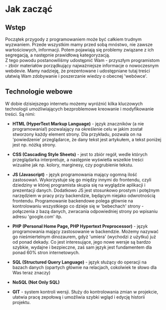 # Jak zacząć
## Wstęp
Początek przygody z programowaniem może być całkiem trudnym wyzwaniem. Przede wszystkim mamy przed sobą mnóstwo, nie zawsze wartościowych, informacji. Potem pojawiają się problemy związane z ich segregacją, a następnie prawidłową kategoryzacją. <br />
Z tego powodu postanowiliśmy udostępnić Wam - przyszłym programistom - zbiór materiałów porządkujący
najważniejsze informacje o nowoczesnym webdevie. Mamy nadzieję, że prezentowane i udostępniane tutaj treści ułatwią Wam zdobywanie i poszerzanie wiedzy o obecnej 'webówce'.

## Technologie webowe
W dobie dzisiejszego internetu możemy wyróżnić kilka kluczowych technologii umożliwiających bezproblemowe kreowanie i modyfikowanie treści. Są nimi:
* **HTML (HyperText Markup Language)** - język znaczników (a nie programowania!) pozwalający na określenie celu w jakim został stworzony każdy element strony. Dla przykładu, pozwala on na 'powiedzenie' przeglądarce, że dany tekst jest artykułem, a tekst poniżej jest np. nóżką strony.

* **CSS (Cascading Style Sheets)** - jest to zbiór regół, wedle których przeglądarka interpretuje, a następnie wyświetla wszelkie treści wizualne jak np. kolory, marginesy, czy pogrubienie tekstu.

* **JS (Javascript)** - język programowania mający ogomną ilość zastosowań. Wykorzystuje się go między innymi do frontendu, czyli dziedziny w której programista skupia się na wyglądzie aplikacji i prezentacji danych. Dodatkowo JS jest stosunkowo prostym i potężnym narzędziem w pracy przy backendzie, będącym niejako odwrotnością frontendu. Programowanie backendowe polega głównie na kontrolowaniu wszystkiego co dzieje się w 'bebechach' strony - połączenia z bazą danych, zwracania odpowiedniej strony po wpisaniu adresu 'google.com' itp.

* **PHP (Personal Home Page, PHP Hypertext Preprocessor)** - język programowania mający zastosowanie w backendzie. Możemy nazywać go nieśmiertelnym dinozaurem, gdyż 'umiera' (wychodzi z użytku) już od ponad dekady. Co jest interesujące, jego nowe wersje są bardzo szybkie, wydajne i bezpieczne, zaś sam język jest fundamentem dla ponad 60% stron internetowych.

* **SQL (Structured Query Language)** - język służący do operacji na bazach danych (opartych głównie na relacjach, cokolwiek te słowo dla Was teraz znaczy)

* **NoSQL (Not Only SQL)**

* **GIT** - system kontroli wersji. Służy do kontrolowania zmian w projekcie, ułatwia pracę zepołową i umożliwia szybki wgląd i edycję historii projektu.

<!-- @TODO extend content -->
